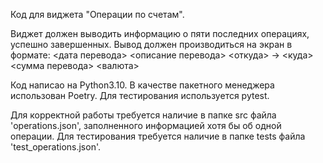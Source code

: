 Код для виджета "Операции по счетам".

Виджет должен выводить информацию о пяти последних операциях, успешно завершенных. Вывод должен производиться на экран в формате:
<дата перевода> <описание перевода>
<откуда> -> <куда>
<сумма перевода> <валюта>

Код написао на Python3.10.
В качестве пакетного менеджера использован Poetry.
Для тестирования используется pytest.

Для корректной работы требуется наличие в папке src файла 'operations.json', заполненного информацией хотя бы об одной операции.
Для тестирования требуется наличие в папке tests файла 'test_operations.json'.
